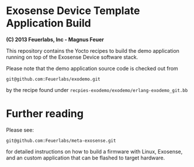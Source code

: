 # Exosense Device Template Application Build
**(C) 2013 Feuerlabs, Inc - Magnus Feuer**

This repository contains the Yocto recipes to build the demo
application running on top of the Exosense Device software stack.

Please note that the demo application source code is checked out from

    git@github.com:Feuerlabs/exodemo.git

by the recipe found under `recpies-exodemo/exodemo/erlang-exodemo_git.bb`


# Further reading

Please see:

	git@github.com:Feuerlabs/meta-exosense.git
	
for detailed instructions on how to build a firmware with Linux,
Exosense, and an custom application that can be flashed to target
hardware.

